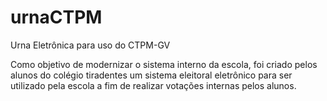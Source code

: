 # urnaCTPM
Urna Eletrônica para uso do CTPM-GV

Como objetivo de modernizar o sistema interno da escola, foi criado pelos alunos do colégio tiradentes um sistema eleitoral eletrônico para ser utilizado pela escola a fim de realizar votações internas pelos alunos.
